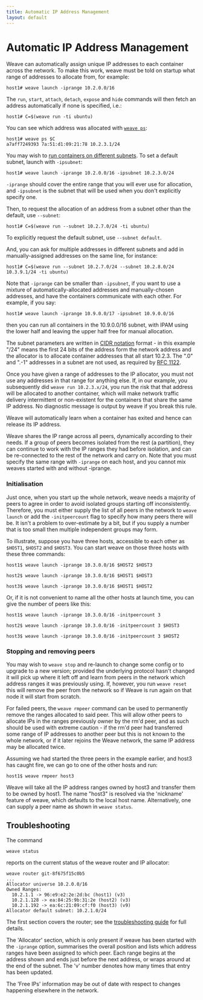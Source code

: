 ```yaml
---
title: Automatic IP Address Management
layout: default
---
```


# Automatic IP Address Management

Weave can automatically assign unique IP addresses to each container
across the network. To make this work, weave must be told on startup
what range of addresses to allocate from, for example:

    host1# weave launch -iprange 10.2.0.0/16

The `run`, `start`, `attach`, `detach`, `expose` and `hide` commands
will then fetch an address automatically if none is specified, i.e.:

    host1# C=$(weave run -ti ubuntu)

You can see which address was allocated with
[`weave ps`](troubleshooting.html#list-attached-containers):

    host1# weave ps $C
    a7aff7249393 7a:51:d1:09:21:78 10.2.3.1/24

You may wish to [run containers on different
subnets](features.html#application-isolation). To set a default
subnet, launch with `-ipsubnet`:

    host1# weave launch -iprange 10.2.0.0/16 -ipsubnet 10.2.3.0/24

`-iprange` should cover the entire range that you will ever use for
allocation, and `-ipsubnet` is the subnet that will be used when
you don't explicitly specify one.

Then, to request the allocation of an address from a subnet other than
the default, use `--subnet`:

    host1# C=$(weave run --subnet 10.2.7.0/24 -ti ubuntu)

To explicitly request the default subnet, use `--subnet default`.

And, you can ask for multiple addresses in different subnets and add
in manually-assigned addresses on the same line, for instance:

    host1# C=$(weave run --subnet 10.2.7.0/24 --subnet 10.2.8.0/24 10.3.9.1/24 -ti ubuntu)

Note that `-iprange` can be smaller than `-ipsubnet`, if you want to
use a mixture of automatically-allocated addresses and manually-chosen
addresses, and have the containers communicate with each other. For
example, if you say:

    host1# weave launch -iprange 10.9.0.0/17 -ipsubnet 10.9.0.0/16

then you can run all containers in the 10.9.0.0/16 subnet, with IPAM
using the lower half and leaving the upper half free for manual
allocation.

The subnet parameters are written in [CIDR
notation](http://en.wikipedia.org/wiki/Classless_Inter-Domain_Routing)
format - in this example "/24" means the first 24 bits of the address
form the network address and the allocator is to allocate container
addresses that all start 10.2.3. The ".0" and ".-1" addresses in a
subnet are not used, as required by [RFC
1122](https://tools.ietf.org/html/rfc1122#page-29).

Once you have given a range of addresses to the IP allocator, you must
not use any addresses in that range for anything else.  If, in our
example, you subsequently did `weave run 10.2.3.x/24`, you run the
risk that that address will be allocated to another container, which
will make network traffic delivery intermittent or non-existent for
the containers that share the same IP address. No diagnostic message
is output by weave if you break this rule.

Weave will automatically learn when a container has exited
and hence can release its IP address.

Weave shares the IP range across all peers, dynamically according to
their needs.  If a group of peers becomes isolated from the rest (a
partition), they can continue to work with the IP ranges they had
before isolation, and can be re-connected to the rest of the network
and carry on. Note that you must specify the same range with
`-iprange` on each host, and you cannot mix weaves started with and
without -iprange.

### Initialisation

Just once, when you start up the whole network, weave needs a majority
of peers to agree in order to avoid isolated groups starting off
inconsistently. Therefore, you must either supply the list of all
peers in the network to `weave launch` or add the `-initpeercount`
flag to specify how many peers there will be.  It isn't a problem to
over-estimate by a bit, but if you supply a number that is too small
then multiple independent groups may form.

To illustrate, suppose you have three hosts, accessible to each other
as `$HOST1`, `$HOST2` and `$HOST3`. You can start weave on those three
hosts with these three commands:

    host1$ weave launch -iprange 10.3.0.0/16 $HOST2 $HOST3

    host2$ weave launch -iprange 10.3.0.0/16 $HOST1 $HOST3

    host3$ weave launch -iprange 10.3.0.0/16 $HOST1 $HOST2

Or, if it is not convenient to name all the other hosts at launch
time, you can give the number of peers like this:

    host1$ weave launch -iprange 10.3.0.0/16 -initpeercount 3

    host2$ weave launch -iprange 10.3.0.0/16 -initpeercount 3 $HOST3

    host3$ weave launch -iprange 10.3.0.0/16 -initpeercount 3 $HOST2

### Stopping and removing peers

You may wish to `weave stop` and re-launch to change some config or to
upgrade to a new version; provided the underlying protocol hasn't
changed it will pick up where it left off and learn from peers in the
network which address ranges it was previously using. If, however, you
run `weave reset` this will remove the peer from the network so
if Weave is run again on that node it will start from scratch.

For failed peers, the `weave rmpeer` command can be used to
permanently remove the ranges allocated to said peer.  This will allow
other peers to allocate IPs in the ranges previously owner by the rm'd
peer, and as such should be used with extreme caution - if the rm'd
peer had transferred some range of IP addresses to another peer but
this is not known to the whole network, or if it later rejoins
the Weave network, the same IP address may be allocated twice.

Assuming we had started the three peers in the example earlier, and
host3 has caught fire, we can go to one of the other hosts and run:

    host1$ weave rmpeer host3

Weave will take all the IP address ranges owned by host3 and transfer
them to be owned by host1. The name "host3" is resolved via the
'nickname' feature of weave, which defaults to the local host
name. Alternatively, one can supply a peer name as shown in `weave
status`.

## <a name="troubleshooting"></a>Troubleshooting

The command

    weave status

reports on the current status of the weave router and IP allocator:

````
weave router git-8f675f15c0b5
...
Allocator universe 10.2.0.0/16
Owned Ranges:
  10.2.1.1 -> 96:e9:e2:2e:2d:bc (host1) (v3)
  10.2.1.128 -> ea:84:25:9b:31:2e (host2) (v3)
  10.2.1.192 -> ea:6c:21:09:cf:f0 (host3) (v9)
Allocator default subnet: 10.2.1.0/24
````

The first section covers the router; see the [troubleshooting
guide](troubleshooting.html#status-report) for full details.

The 'Allocator' section, which is only present if weave has been
started with the `-iprange` option, summarises the overall position and
lists which address ranges have been assigned to which peer. Each
range begins at the address shown and ends just before the next
address, or wraps around at the end of the subnet. The 'v' number
denotes how many times that entry has been updated.

The 'Free IPs' information may be out of date with respect to changes
happening elsewhere in the network.
